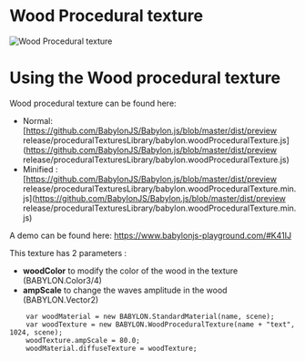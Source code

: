 # Wood Procedural texture

![Wood Procedural texture](/img/extensions/proceduraltextures/woodpt.png)

# Using the Wood procedural texture

Wood procedural texture can be found here: 
- Normal: [https://github.com/BabylonJS/Babylon.js/blob/master/dist/preview release/proceduralTexturesLibrary/babylon.woodProceduralTexture.js](https://github.com/BabylonJS/Babylon.js/blob/master/dist/preview release/proceduralTexturesLibrary/babylon.woodProceduralTexture.js)
- Minified : [https://github.com/BabylonJS/Babylon.js/blob/master/dist/preview release/proceduralTexturesLibrary/babylon.woodProceduralTexture.min.js](https://github.com/BabylonJS/Babylon.js/blob/master/dist/preview release/proceduralTexturesLibrary/babylon.woodProceduralTexture.min.js)

A demo can be found here:  https://www.babylonjs-playground.com/#K41IJ

This texture has 2 parameters :
- **woodColor** to modify the color of the wood in the texture (BABYLON.Color3/4)
- **ampScale** to change the waves amplitude in the wood (BABYLON.Vector2)


```
	var woodMaterial = new BABYLON.StandardMaterial(name, scene);
    var woodTexture = new BABYLON.WoodProceduralTexture(name + "text", 1024, scene);
    woodTexture.ampScale = 80.0;
    woodMaterial.diffuseTexture = woodTexture;
```
